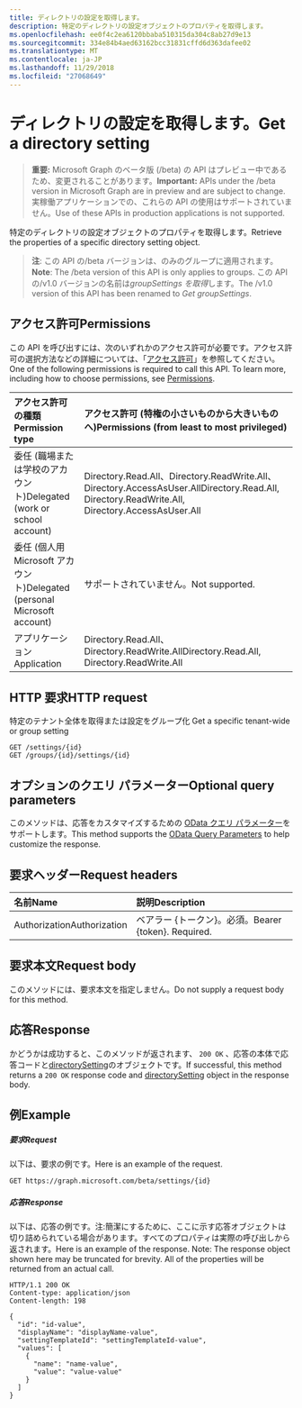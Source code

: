```yaml
---
title: ディレクトリの設定を取得します。
description: 特定のディレクトリの設定オブジェクトのプロパティを取得します。
ms.openlocfilehash: ee0f4c2ea6120bbaba510315da304c8ab27d9e13
ms.sourcegitcommit: 334e84b4aed63162bcc31831cffd6d363dafee02
ms.translationtype: MT
ms.contentlocale: ja-JP
ms.lasthandoff: 11/29/2018
ms.locfileid: "27068649"
---
```

# <a name="get-a-directory-setting"></a><span data-ttu-id="8c7dd-103">ディレクトリの設定を取得します。</span><span class="sxs-lookup"><span data-stu-id="8c7dd-103">Get a directory setting</span></span>

> <span data-ttu-id="8c7dd-104">**重要:** Microsoft Graph のベータ版 (/beta) の API はプレビュー中であるため、変更されることがあります。</span><span class="sxs-lookup"><span data-stu-id="8c7dd-104">**Important:** APIs under the /beta version in Microsoft Graph are in preview and are subject to change.</span></span> <span data-ttu-id="8c7dd-105">実稼働アプリケーションでの、これらの API の使用はサポートされていません。</span><span class="sxs-lookup"><span data-stu-id="8c7dd-105">Use of these APIs in production applications is not supported.</span></span>

<span data-ttu-id="8c7dd-106">特定のディレクトリの設定オブジェクトのプロパティを取得します。</span><span class="sxs-lookup"><span data-stu-id="8c7dd-106">Retrieve the properties of a specific directory setting object.</span></span>

> <span data-ttu-id="8c7dd-107">**注**: この API の/beta バージョンは、のみのグループに適用されます。</span><span class="sxs-lookup"><span data-stu-id="8c7dd-107">**Note**: The /beta version of this API is only applies to groups.</span></span> <span data-ttu-id="8c7dd-108">この API の/v1.0 バージョンの名前は*groupSettings を取得*します。</span><span class="sxs-lookup"><span data-stu-id="8c7dd-108">The /v1.0 version of this API has been renamed to *Get groupSettings*.</span></span>

## <a name="permissions"></a><span data-ttu-id="8c7dd-109">アクセス許可</span><span class="sxs-lookup"><span data-stu-id="8c7dd-109">Permissions</span></span>
<span data-ttu-id="8c7dd-p103">この API を呼び出すには、次のいずれかのアクセス許可が必要です。アクセス許可の選択方法などの詳細については、「[アクセス許可](/graph/permissions-reference)」を参照してください。</span><span class="sxs-lookup"><span data-stu-id="8c7dd-p103">One of the following permissions is required to call this API. To learn more, including how to choose permissions, see [Permissions](/graph/permissions-reference).</span></span>

|<span data-ttu-id="8c7dd-112">アクセス許可の種類</span><span class="sxs-lookup"><span data-stu-id="8c7dd-112">Permission type</span></span>      | <span data-ttu-id="8c7dd-113">アクセス許可 (特権の小さいものから大きいものへ)</span><span class="sxs-lookup"><span data-stu-id="8c7dd-113">Permissions (from least to most privileged)</span></span>              |
|:--------------------|:---------------------------------------------------------|
|<span data-ttu-id="8c7dd-114">委任 (職場または学校のアカウント)</span><span class="sxs-lookup"><span data-stu-id="8c7dd-114">Delegated (work or school account)</span></span> | <span data-ttu-id="8c7dd-115">Directory.Read.All、Directory.ReadWrite.All、Directory.AccessAsUser.All</span><span class="sxs-lookup"><span data-stu-id="8c7dd-115">Directory.Read.All, Directory.ReadWrite.All, Directory.AccessAsUser.All</span></span>    |
|<span data-ttu-id="8c7dd-116">委任 (個人用 Microsoft アカウント)</span><span class="sxs-lookup"><span data-stu-id="8c7dd-116">Delegated (personal Microsoft account)</span></span> | <span data-ttu-id="8c7dd-117">サポートされていません。</span><span class="sxs-lookup"><span data-stu-id="8c7dd-117">Not supported.</span></span>    |
|<span data-ttu-id="8c7dd-118">アプリケーション</span><span class="sxs-lookup"><span data-stu-id="8c7dd-118">Application</span></span> | <span data-ttu-id="8c7dd-119">Directory.Read.All、Directory.ReadWrite.All</span><span class="sxs-lookup"><span data-stu-id="8c7dd-119">Directory.Read.All, Directory.ReadWrite.All</span></span> |

## <a name="http-request"></a><span data-ttu-id="8c7dd-120">HTTP 要求</span><span class="sxs-lookup"><span data-stu-id="8c7dd-120">HTTP request</span></span>
<span data-ttu-id="8c7dd-121"><!-- { "blockType": "ignored" } -->特定のテナント全体を取得または設定をグループ化</span><span class="sxs-lookup"><span data-stu-id="8c7dd-121"><!-- { "blockType": "ignored" } --> Get a specific tenant-wide or group setting</span></span>
```http
GET /settings/{id}
GET /groups/{id}/settings/{id}
```
## <a name="optional-query-parameters"></a><span data-ttu-id="8c7dd-122">オプションのクエリ パラメーター</span><span class="sxs-lookup"><span data-stu-id="8c7dd-122">Optional query parameters</span></span>
<span data-ttu-id="8c7dd-123">このメソッドは、応答をカスタマイズするための [OData クエリ パラメーター](https://developer.microsoft.com/graph/docs/concepts/query_parameters)をサポートします。</span><span class="sxs-lookup"><span data-stu-id="8c7dd-123">This method supports the [OData Query Parameters](https://developer.microsoft.com/graph/docs/concepts/query_parameters) to help customize the response.</span></span>

## <a name="request-headers"></a><span data-ttu-id="8c7dd-124">要求ヘッダー</span><span class="sxs-lookup"><span data-stu-id="8c7dd-124">Request headers</span></span>
| <span data-ttu-id="8c7dd-125">名前</span><span class="sxs-lookup"><span data-stu-id="8c7dd-125">Name</span></span>      |<span data-ttu-id="8c7dd-126">説明</span><span class="sxs-lookup"><span data-stu-id="8c7dd-126">Description</span></span>|
|:----------|:----------|
| <span data-ttu-id="8c7dd-127">Authorization</span><span class="sxs-lookup"><span data-stu-id="8c7dd-127">Authorization</span></span>  | <span data-ttu-id="8c7dd-p104">ベアラー {トークン}。必須。</span><span class="sxs-lookup"><span data-stu-id="8c7dd-p104">Bearer {token}. Required.</span></span>|

## <a name="request-body"></a><span data-ttu-id="8c7dd-130">要求本文</span><span class="sxs-lookup"><span data-stu-id="8c7dd-130">Request body</span></span>
<span data-ttu-id="8c7dd-131">このメソッドには、要求本文を指定しません。</span><span class="sxs-lookup"><span data-stu-id="8c7dd-131">Do not supply a request body for this method.</span></span>

## <a name="response"></a><span data-ttu-id="8c7dd-132">応答</span><span class="sxs-lookup"><span data-stu-id="8c7dd-132">Response</span></span>

<span data-ttu-id="8c7dd-133">かどうかは成功すると、このメソッドが返されます、 `200 OK` 、応答の本体で応答コードと[directorySetting](../resources/directorysetting.md)のオブジェクトです。</span><span class="sxs-lookup"><span data-stu-id="8c7dd-133">If successful, this method returns a `200 OK` response code and [directorySetting](../resources/directorysetting.md) object in the response body.</span></span>
## <a name="example"></a><span data-ttu-id="8c7dd-134">例</span><span class="sxs-lookup"><span data-stu-id="8c7dd-134">Example</span></span>
##### <a name="request"></a><span data-ttu-id="8c7dd-135">要求</span><span class="sxs-lookup"><span data-stu-id="8c7dd-135">Request</span></span>
<span data-ttu-id="8c7dd-136">以下は、要求の例です。</span><span class="sxs-lookup"><span data-stu-id="8c7dd-136">Here is an example of the request.</span></span>
<!-- {
  "blockType": "request",
  "name": "get_directorysetting"
}-->
```http
GET https://graph.microsoft.com/beta/settings/{id}
```
##### <a name="response"></a><span data-ttu-id="8c7dd-137">応答</span><span class="sxs-lookup"><span data-stu-id="8c7dd-137">Response</span></span>
<span data-ttu-id="8c7dd-p105">以下は、応答の例です。注:簡潔にするために、ここに示す応答オブジェクトは切り詰められている場合があります。すべてのプロパティは実際の呼び出しから返されます。</span><span class="sxs-lookup"><span data-stu-id="8c7dd-p105">Here is an example of the response. Note: The response object shown here may be truncated for brevity. All of the properties will be returned from an actual call.</span></span>
<!-- {
  "blockType": "response",
  "truncated": true,
  "@odata.type": "microsoft.graph.directorySetting"
} -->
```http
HTTP/1.1 200 OK
Content-type: application/json
Content-length: 198

{
  "id": "id-value",
  "displayName": "displayName-value",
  "settingTemplateId": "settingTemplateId-value",
  "values": [
    {
      "name": "name-value",
      "value": "value-value"
    }
  ]
}
```

<!-- uuid: 8fcb5dbc-d5aa-4681-8e31-b001d5168d79
2015-10-25 14:57:30 UTC -->
<!-- {
  "type": "#page.annotation",
  "description": "Get directorySetting",
  "keywords": "",
  "section": "documentation",
  "tocPath": ""
}-->